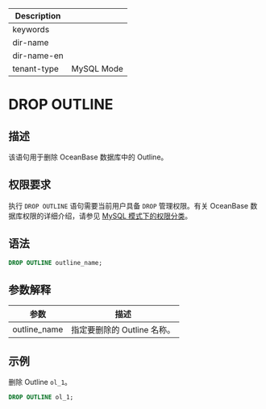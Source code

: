 | Description   |                 |
|---------------|-----------------|
| keywords      |                 |
| dir-name      |                 |
| dir-name-en   |                 |
| tenant-type   | MySQL Mode      |

# DROP OUTLINE

## 描述

该语句用于删除 OceanBase 数据库中的 Outline。

## 权限要求

执行 `DROP OUTLINE` 语句需要当前用户具备 `DROP` 管理权限。有关 OceanBase 数据库权限的详细介绍，请参见 [MySQL 模式下的权限分类](../../../../../600.manage/500.security-and-permissions/300.access-control/200.user-and-permission/200.permission-of-mysql-mode/100.permission-classification-of-mysql.md)。

## 语法

```sql
DROP OUTLINE outline_name;
```

## 参数解释

|    **参数**    |       **描述**       |
|--------------|--------------------|
| outline_name | 指定要删除的 Outline 名称。 |

## 示例

删除 Outline `ol_1`。

```sql
DROP OUTLINE ol_1;      
```
